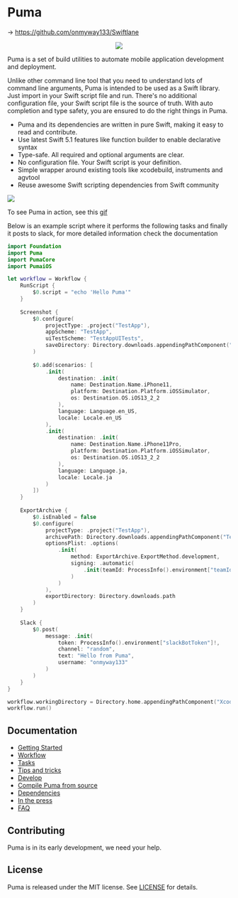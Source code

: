 # Puma

→ https://github.com/onmyway133/Swiftlane

<div align="center">
    <img src="./Screenshots/logo.png" >
</div>

Puma is a set of build utilities to automate mobile application development and deployment.

Unlike other command line tool that you need to understand lots of command line arguments, Puma is intended to be used as a Swift library. Just import in your Swift script file and run. There's no additional configuration file, your Swift script file is the source of truth. With auto completion and type safety, you are ensured to do the right things in Puma.

- Puma and its dependencies are written in pure Swift, making it easy to read and contribute.
- Use latest Swift 5.1 features like function builder to enable declarative syntax
- Type-safe. All required and optional arguments are clear.
- No configuration file. Your Swift script is your definition.
- Simple wrapper around existing tools like xcodebuild, instruments and agvtool
- Reuse awesome Swift scripting dependencies from Swift community

![](Screenshots/puma_console.png)

To see Puma in action, see this [gif](Screenshots/puma.gif)

Below is an example script where it performs the following tasks and finally it posts to slack, for more detailed information check the documentation

```swift
import Foundation
import Puma
import PumaCore
import PumaiOS

let workflow = Workflow {
    RunScript {
        $0.script = "echo 'Hello Puma'"
    }
    
    Screenshot {
        $0.configure(
            projectType: .project("TestApp"),
            appScheme: "TestApp",
            uiTestScheme: "TestAppUITests",
            saveDirectory: Directory.downloads.appendingPathComponent("PumaScreenshots").path
        )
        
        $0.add(scenarios: [
            .init(
                destination: .init(
                    name: Destination.Name.iPhone11,
                    platform: Destination.Platform.iOSSimulator,
                    os: Destination.OS.iOS13_2_2
                ),
                language: Language.en_US,
                locale: Locale.en_US
            ),
            .init(
                destination: .init(
                    name: Destination.Name.iPhone11Pro,
                    platform: Destination.Platform.iOSSimulator,
                    os: Destination.OS.iOS13_2_2
                ),
                language: Language.ja,
                locale: Locale.ja
            )
        ])
    }
    
    ExportArchive {
        $0.isEnabled = false
        $0.configure(
            projectType: .project("TestApp"),
            archivePath: Directory.downloads.appendingPathComponent("TestApp.xcarchive").path,
            optionsPlist: .options(
                .init(
                    method: ExportArchive.ExportMethod.development,
                    signing: .automatic(
                        .init(teamId: ProcessInfo().environment["teamId"]!)
                    )
                )
            ),
            exportDirectory: Directory.downloads.path
        )
    }
    
    Slack {
        $0.post(
            message: .init(
                token: ProcessInfo().environment["slackBotToken"]!,
                channel: "random",
                text: "Hello from Puma",
                username: "onmyway133"
            )
        )
    }
}

workflow.workingDirectory = Directory.home.appendingPathComponent("XcodeProject/TestApp").path
workflow.run()
```

## Documentation

- [Getting Started](Documentation/GettingStarted.md)
- [Workflow](Documentation/Workflow.md)
- [Tasks](Documentation/Tasks.md)
- [Tips and tricks](Documentation/Tips.md)
- [Develop](Documentation/Develop.md)
- [Compile Puma from source](Documentation/Compile.md)
- [Dependencies](Documentation/Dependencies.md)
- [In the press](Documentation/InThePress.md)
- [FAQ](Documentation/FAQ.md)


## Contributing

Puma is in its early development, we need your help.

## License
Puma is released under the MIT license. See [LICENSE](LICENSE) for details.

